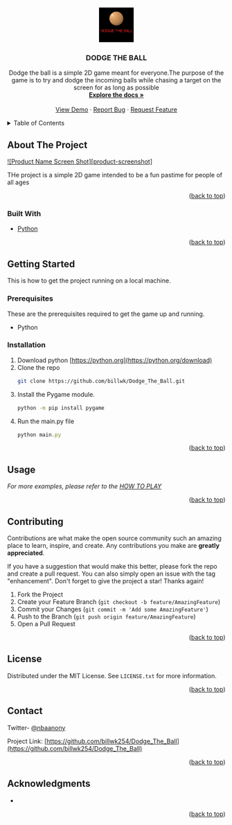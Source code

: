 <div id="top"></div>
<!-- PROJECT LOGO -->
<br />
<div align="center">
  <a href="https://github.com/billwk254/Dodge_The_Ball">
    <img src="images/logo.png" alt="Logo" width="80" height="80">
  </a>

<h3 align="center">DODGE THE BALL</h3>

  <p align="center">
    Dodge the ball is a simple 2D game meant for everyone.The purpose of the game is to try and dodge the incoming balls while chasing a target on the screen for as long as possible
    <br />
    <a href="https://github.com/billwk254/Dodge_The_Ball"><strong>Explore the docs »</strong></a>
    <br />
    <br />
    <a href="https://github.com/billwk254/Dodge_The_Ball">View Demo</a>
    ·
    <a href="https://github.com/billwk254/Dodge_The_Ball/issues">Report Bug</a>
    ·
    <a href="https://github.com/billwk254/Dodge_The_Ball/issues">Request Feature</a>
  </p>
</div>



<!-- TABLE OF CONTENTS -->
<details>
  <summary>Table of Contents</summary>
  <ol>
    <li>
      <a href="#about-the-project">About The Project</a>
      <ul>
        <li><a href="#built-with">Built With</a></li>
      </ul>
    </li>
    <li>
      <a href="#getting-started">Getting Started</a>
      <ul>
        <li><a href="#prerequisites">Prerequisites</a></li>
        <li><a href="#installation">Installation</a></li>
      </ul>
    </li>
    <li><a href="#usage">Usage</a></li>
    <li><a href="#roadmap">Roadmap</a></li>
    <li><a href="#contributing">Contributing</a></li>
    <li><a href="#license">License</a></li>
    <li><a href="#contact">Contact</a></li>
    <li><a href="#acknowledgments">Acknowledgments</a></li>
  </ol>
</details>



<!-- ABOUT THE PROJECT -->
## About The Project

[![Product Name Screen Shot][product-screenshot]](https://github.com/billwk254/Dodge_The_Ball/images/dodge_screenshot.png)

THe project is a simple 2D game intended to be a fun pastime for people of all ages

<p align="right">(<a href="#top">back to top</a>)</p>



### Built With

* [Python](https://python.org/)


<p align="right">(<a href="#top">back to top</a>)</p>



<!-- GETTING STARTED -->
## Getting Started

This is how to get the project running on a local machine.

### Prerequisites

These are the prerequisites required to get the game up and running.
* Python

### Installation

1. Download python  [https://python.org](https://python.org/download)
2. Clone the repo
   ```sh
   git clone https://github.com/billwk/Dodge_The_Ball.git
   ```
3. Install the Pygame module.
   ```sh
   python -m pip install pygame
   ```
4. Run the main.py file
   ```js
   python main.py
   ```

<p align="right">(<a href="#top">back to top</a>)</p>



<!-- USAGE EXAMPLES -->
## Usage

_For more examples, please refer to the [HOW TO PLAY](/HOW%20TO%20PLAY.pdf)_

<p align="right">(<a href="#top">back to top</a>)</p>

<!-- CONTRIBUTING -->
## Contributing

Contributions are what make the open source community such an amazing place to learn, inspire, and create. Any contributions you make are **greatly appreciated**.

If you have a suggestion that would make this better, please fork the repo and create a pull request. You can also simply open an issue with the tag "enhancement".
Don't forget to give the project a star! Thanks again!

1. Fork the Project
2. Create your Feature Branch (`git checkout -b feature/AmazingFeature`)
3. Commit your Changes (`git commit -m 'Add some AmazingFeature'`)
4. Push to the Branch (`git push origin feature/AmazingFeature`)
5. Open a Pull Request

<p align="right">(<a href="#top">back to top</a>)</p>



<!-- LICENSE -->
## License

Distributed under the MIT License. See `LICENSE.txt` for more information.

<p align="right">(<a href="#top">back to top</a>)</p>



<!-- CONTACT -->
## Contact

Twitter-  [@nbaanony](https://twitter.com/nbaanony) 


Project Link: [https://github.com/billwk254/Dodge_The_Ball](https://github.com/billwk254/Dodge_The_Ball)

<p align="right">(<a href="#top">back to top</a>)</p>



<!-- ACKNOWLEDGMENTS -->
## Acknowledgments

* []()

<p align="right">(<a href="#top">back to top</a>)</p>
